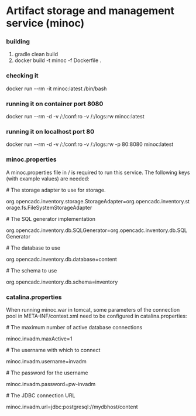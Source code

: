 # Artifact storage and management service (minoc)

### building

1. gradle clean build
2. docker build -t minoc -f Dockerfile .

### checking it
docker run --rm -it minoc:latest /bin/bash

### running it on container port 8080
docker run --rm -d -v /<myconfigdiar>:/conf:ro -v /<mylogdir>:/logs:rw minoc:latest

### running it on localhost port 80
docker run --rm -d -v /<myconfigdir>:/conf:ro -v /<mylogdir>:/logs:rw -p 80:8080 minoc:latest

### minoc.properties
A minoc.properties file in /<myconfigdir> is required to run this service.  The following keys (with example values) are needed:

\# The storage adapter to use for storage.

org.opencadc.inventory.storage.StorageAdapter=org.opencadc.inventory.storage.fs.FileSystemStorageAdapter

\# The SQL generator implementation

org.opencadc.inventory.db.SQLGenerator=org.opencadc.inventory.db.SQLGenerator

\# The database to use

org.opencadc.inventory.db.database=content

\# The schema to use

org.opencadc.inventory.db.schema=inventory

### catalina.properties
When running minoc.war in tomcat, some parameters of the connection pool in META-INF/context.xml need
to be configured in catalina.properties:

\# The maximum number of active database connections

minoc.invadm.maxActive=1

\# The username with which to connect

minoc.invadm.username=invadm

\# The password for the username

minoc.invadm.password=pw-invadm

\# The JDBC connection URL

minoc.invadm.url=jdbc:postgresql://mydbhost/content
